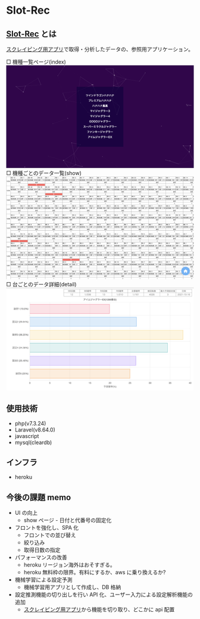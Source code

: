 # Slot-Rec

## <a href="http://slot-rec.herokuapp.com/">Slot-Rec</a> とは

<a href="https://github.com/Reni-masa/slot-scraping">スクレイピング用アプリ</a>で取得・分析したデータの、参照用アプリケーション。

□ 機種一覧ページ(index)
<img src="public/images/top_page.png">
□ 機種ごとのデータ一覧(show)
<img src="public/images/show_page.png">
□ 台ごとのデータ詳細(detail)
<img src="public/images/detail_page.png">

## 使用技術

-   php(v7.3.24)
-   Laravel(v8.64.0)
-   javascript
-   mysql(cleardb)

## インフラ

-   heroku

## 今後の課題 memo

-   UI の向上
    -   show ページ - 日付と代番号の固定化
-   フロントを強化し、SPA 化
    -   フロントでの並び替え
    -   絞り込み
    -   取得日数の指定
-   パフォーマンスの改善
    -   heroku リージョン海外はおそすぎる。
    -   heroku 無料枠の限界。有料にするか、aws に乗り換えるか?
-   機械学習による設定予測
    -   機械学習用アプリとして作成し、DB 格納
-   設定推測機能の切り出しを行い API 化、ユーザー入力による設定解析機能の追加
    -   <a href="https://github.com/Reni-masa/slot-scraping">スクレイピング用アプリ</a>から機能を切り取り、どこかに api 配置
